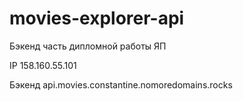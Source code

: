 # movies-explorer-api
Бэкенд часть дипломной работы ЯП

IP 158.160.55.101

Бэкенд api.movies.constantine.nomoredomains.rocks
